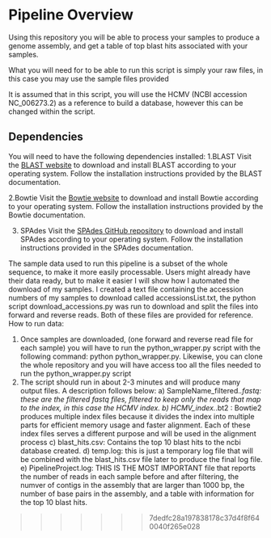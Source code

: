 # Pipeline Overview 
Using this repository you will be able to process your samples to produce a genome assembly, and get a table of top blast hits associated with your samples.

What you will need for to be able to run this script is simply your raw files, in this case you may use the sample files provided

It is assumed that in this script, you will use the HCMV (NCBI accession NC_006273.2) as a reference to build a database, however this can be changed within the script.

## Dependencies 
You will need to have the following dependencies installed: 
1.BLAST
	Visit the [BLAST website](https://blast.ncbi.nlm.nih.gov/Blast.cgi) to download and install BLAST according to your operating system.
	Follow the installation instructions provided by the BLAST documentation.

2.Bowtie
	Visit the [Bowtie website](http://bowtie-bio.sourceforge.net/index.shtml) to download and install Bowtie according to your operating system.
	Follow the installation instructions provided by the Bowtie documentation.

3. SPAdes
	Visit the [SPAdes GitHub repository](https://github.com/ablab/spades) to download and install SPAdes according to your operating system.
	Follow the installation instructions provided in the SPAdes documentation. 


The sample data used to run this pipeline is a subset of the whole sequence, to make it more easily processable. Users might already have their data ready, but to make it easier I will show how I automated the download of my samples. I created a text file containing the accession numbers of my samples to download called accessionsList.txt, the python script download_accessions.py was run to download and split the files into forward and reverse reads. Both of these files are provided for reference.  
How to run data: 
1. Once samples are downloaded, (one forward and reverse read file for each sample) you will have to run the python_wrapper.py script with the following command: python python_wrapper.py.  Likewise, you can clone the whole repository and you will have access too all the files needed to run the python_wrapper.py script
2. The script should run in about 2-3 minutes and will produce many output files. A description follows below:
   a) SampleName_filtered.*.fastq: these are the filtered fastq files, filtered to keep only the reads that map to the index, in this case the HCMV index.
   b) HCMV_index.*.bt2 : Bowtie2 produces multiple index files because it divides the index into multiple parts for efficient memory usage and faster alignment. Each of these index files serves a different purpose and will be used in the alignment process
   c) blast_hits.csv: Contains the top 10 blast hits to the ncbi database created.
   d) temp.log: this is just a temporary log file that will be combined with the blast_hits.csv file later to produce the final log file.
  e) PipelineProject.log: THIS IS THE MOST IMPORTANT file that reports the number of reads in each sample before and after filtering, the numver of contigs in the assembly that are larger than 1000 bp, the number of base pairs in the assembly, and a table with information for the top 10 blast hits. 
>>>>>>> 7dedfc28a197838178c37d4f8f640040f265e028
